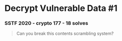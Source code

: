 # Decrypt Vulnerable Data #1

### SSTF 2020 - crypto 177 - 18 solves

> Can you break this contents scrambling system?
